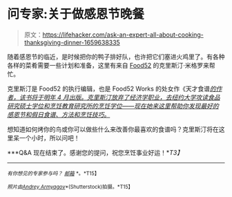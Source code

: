 # 问专家:关于做感恩节晚餐

> 原文：<https://lifehacker.com/ask-an-expert-all-about-cooking-thanksgiving-dinner-1659638335>

随着感恩节的临近，是时候把你的鸭子排好队，也许把它们塞进火鸡里了。有各种各样的菜肴需要一些计划和准备，这里有来自 [Food52](http://food52.com/) 的克里斯汀·米格罗来帮忙。



克里斯汀是 Food52 的执行编辑，也是 Food52 Works 的处女作《天才食谱[*的作者，该书将于明年 4 月出版。克里斯汀放弃了经济学职业，去纽约大学攻读食品研究硕士学位和烹饪教育研究所的烹饪学位——现在她来这里帮助你发现最好的感恩节和假日食谱、方法和烹饪技巧。*](https://food52.com/provisions/products/1817-genius-recipes-signed-copy-presale)

想知道如何烤你的鸟或你可以做些什么来改善你最喜欢的食谱吗？克里斯汀将在这里呆一个小时，所以问吧！

***Q&A 现在结束了。感谢您的提问，祝您烹饪事业好运！**T3】*

* * *

<small>*有你想见的专家参与吗？*</small> [<small>*邮箱*</small>](mailto:andy@lifehacker.com) <small>*。*T15】</small>

<small>*照片由*</small>[<small>*Andrey Armyagov*</small>](http://www.shutterstock.com/pic-206104519/stock-photo-housewife-prepares-roast-chicken-in-the-oven-view-from-the-inside-of-the-oven-cooking-in-the-oven.html?src=czuLqVrOqDHBik5j2Ea6QQ-1-15)<small>*(Shutterstock)拍摄。*T15】</small>